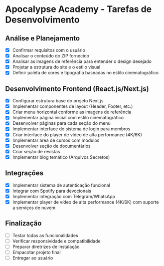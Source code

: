 # Apocalypse Academy - Tarefas de Desenvolvimento

## Análise e Planejamento
- [x] Confirmar requisitos com o usuário
- [x] Analisar o conteúdo do ZIP fornecido
- [x] Analisar as imagens de referência para entender o design desejado
- [x] Projetar a estrutura do site e o estilo visual
- [x] Definir paleta de cores e tipografia baseadas no estilo cinematográfico

## Desenvolvimento Frontend (React.js/Next.js)
- [x] Configurar estrutura base do projeto Next.js
- [x] Implementar componentes de layout (Header, Footer, etc.)
- [x] Criar menu horizontal conforme as imagens de referência
- [x] Implementar página inicial com estilo cinematográfico
- [x] Desenvolver páginas para cada seção do menu
- [x] Implementar interface do sistema de login para membros
- [x] Criar interface do player de vídeo de alta performance (4K/6K)
- [x] Implementar área de cursos com módulos
- [x] Desenvolver seção de documentários
- [x] Criar seção de revistas
- [x] Implementar blog temático (Arquivos Secretos)

## Integrações
- [x] Implementar sistema de autenticação funcional
- [x] Integrar com Spotify para devocionais
- [x] Implementar integração com Telegram/WhatsApp
- [x] Implementar player de vídeo de alta performance (4K/6K) com suporte a serviços de nuvem

## Finalização
- [ ] Testar todas as funcionalidades
- [ ] Verificar responsividade e compatibilidade
- [ ] Preparar diretrizes de instalação
- [ ] Empacotar projeto final
- [ ] Entregar ao usuário
